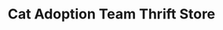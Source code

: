 ---
title: "Cat Adoption Team Thrift Store"
url: /portland/cat-adoption-team-thrift-store/
shop: charity
---
